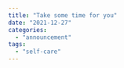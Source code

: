 ```yaml
---
title: "Take some time for you"
date: "2021-12-27"
categories: 
  - "announcement"
tags: 
  - "self-care"
---
```





